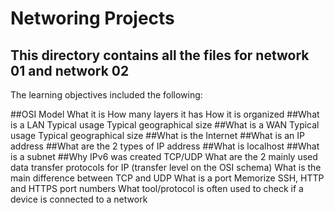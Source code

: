 # Networing Projects

## This directory contains all the files for network 01 and network 02

The learning objectives included the following:

##OSI Model
What it is
How many layers it has
How it is organized
##What is a LAN
Typical usage
Typical geographical size
##What is a WAN
Typical usage
Typical geographical size
##What is the Internet
##What is an IP address
##What are the 2 types of IP address
##What is localhost
##What is a subnet
##Why IPv6 was created
TCP/UDP
What are the 2 mainly used data transfer protocols for IP (transfer level on the OSI schema)
What is the main difference between TCP and UDP
What is a port
Memorize SSH, HTTP and HTTPS port numbers
What tool/protocol is often used to check if a device is connected to a network
